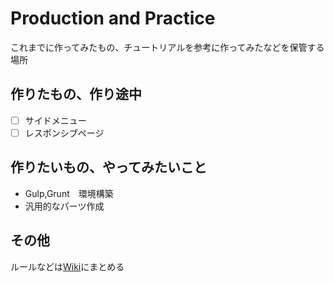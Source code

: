 # Production and Practice

これまでに作ってみたもの、チュートリアルを参考に作ってみたなどを保管する場所  

## 作りたもの、作り途中

- [ ] サイドメニュー
- [ ] レスポンシブページ

## 作りたいもの、やってみたいこと

* Gulp,Grunt　環境構築
* 汎用的なパーツ作成

## その他
ルールなどは[Wiki](https://github.com/kbmnk11017/exercises/wiki)にまとめる
